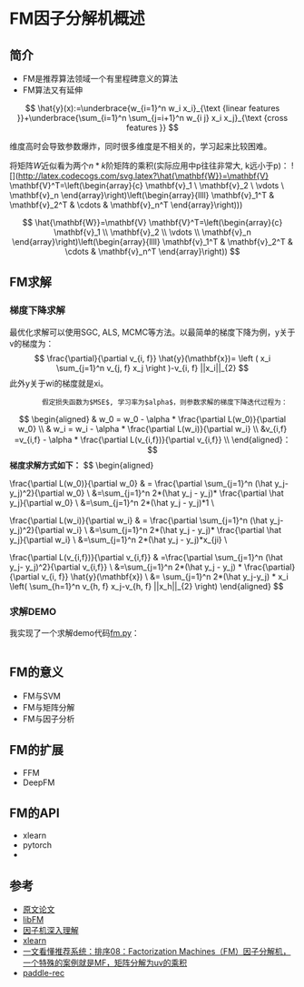 # FM因子分解机概述

## 简介

- FM是推荐算法领域一个有里程碑意义的算法
- FM算法又有延伸

$$
\hat{y}(x):=\underbrace{w_{i=1}^n w_i x_i}_{\text {linear features }}+\underbrace{\sum_{i=1}^n \sum_{j=i+1}^n w_{i j} x_i x_j}_{\text {cross features }}
$$


维度高时会导致参数爆炸，同时很多维度是不相关的，学习起来比较困难。

将矩阵$W$近似看为两个$n*k$阶矩阵的乘积(实际应用中p往往非常大, k远小于p)：
![](http://latex.codecogs.com/svg.latex?\hat{\mathbf{W}}=\mathbf{V} \mathbf{V}^T=\left(\begin{array}{c} \mathbf{v}_1 \\ \mathbf{v}_2 \\ \vdots \\ \mathbf{v}_n \end{array}\right)\left(\begin{array}{llll} \mathbf{v}_1^T & \mathbf{v}_2^T & \cdots & \mathbf{v}_n^T \end{array}\right)))


$$ 
\hat{\mathbf{W}}=\mathbf{V} \mathbf{V}^T=\left(\begin{array}{c} \mathbf{v}_1 \\ \mathbf{v}_2 \\ \vdots \\ \mathbf{v}_n \end{array}\right)\left(\begin{array}{llll} \mathbf{v}_1^T & \mathbf{v}_2^T & \cdots & \mathbf{v}_n^T \end{array}\right))
$$


 ## FM求解

### 梯度下降求解

最优化求解可以使用SGC, ALS, MCMC等方法。以最简单的梯度下降为例，y关于v的梯度为：
$$
\frac{\partial}{\partial v_{i, f}} \hat{y}(\mathbf{x})= \left ( x_i \sum_{j=1}^n v_{j, f} x_j \right )-v_{i, f} ||x_i||_{2}
$$
  			此外y关于wi的梯度就是xi。

			假定损失函数为$MSE$, 学习率为$alpha$，则参数求解的梯度下降迭代过程为：
$$
\begin{aligned}
& w_0 = w_0 - \alpha * \frac{\partial L(w_0)}{\partial w_0} \\
& w_i = w_i - \alpha * \frac{\partial L(w_i)}{\partial w_i} \\
&v_{i,f} =v_{i,f} - \alpha * \frac{\partial L(v_{i,f})}{\partial v_{i,f}} \\
\end{aligned}：
$$
			**梯度求解方式如下：**
$$
\begin{aligned}

\frac{\partial L(w_0)}{\partial w_0}
& =  \frac{\partial \sum_{j=1}^n (\hat y_j- y_j)^2}{\partial w_0} \\
&=\sum_{j=1}^n 2*(\hat y_j - y_j)* \frac{\partial \hat y_j}{\partial w_0} \\
&=\sum_{j=1}^n 2*(\hat y_j - y_j)*1 \\

\frac{\partial L(w_i)}{\partial w_i}
& =  \frac{\partial \sum_{j=1}^n (\hat y_j- y_j)^2}{\partial w_i} \\
&=\sum_{j=1}^n 2*(\hat y_j - y_j)* \frac{\partial \hat y_j}{\partial w_i} \\
&=\sum_{j=1}^n 2*(\hat y_j - y_j)*x_{ji} \\

\frac{\partial L(v_{i,f})}{\partial v_{i,f}}
& =\frac{\partial \sum_{j=1}^n (\hat y_j- y_j)^2}{\partial v_{i,f}} \\
&=\sum_{j=1}^n 2*(\hat y_j - y_j) * \frac{\partial}{\partial v_{i, f}} \hat{y}(\mathbf{x}) \\
&= \sum_{j=1}^n 2*(\hat y_j-y_j) * x_i \left( \sum_{h=1}^n v_{h, f} x_j-v_{h, f} ||x_h||_{2} \right)
\end{aligned}
$$


### 求解DEMO

我实现了一个求解demo代码[fm.py](fm/fm.py)：

```python

```





		

## FM的意义

- FM与SVM
- FM与矩阵分解
- FM与因子分析




## FM的扩展

- FFM
- DeepFM



## FM的API

- xlearn
- pytorch
- 




## 参考

- [原文论文](https://citeseerx.ist.psu.edu/viewdoc/download?doi=10.1.1.393.8529&rep=rep1&type=pdf)
- [libFM](http://www.libfm.org/)
- [因子机深入理解](https://tracholar.github.io/machine-learning/2017/03/10/factorization-machine.html)
- [xlearn](https://xlearn-doc-cn.readthedocs.io/en/latest/install/index.html)
- [一文看懂推荐系统：排序08：Factorization Machines（FM）因子分解机，一个特殊的案例就是MF，矩阵分解为uv的乘积](https://blog.csdn.net/weixin_46838716/article/details/126554031)
- [paddle-rec](https://gitee.com/paddlepaddle/PaddleRec)

